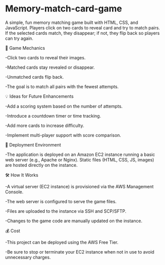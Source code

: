 # Memory-match-card-game
A simple, fun memory matching game built with HTML, CSS, and JavaScript. Players click on two cards to reveal card and try to match pairs. If the selected cards match, they disappear; if not, they flip back so players can try again.


🧠 Game Mechanics

-Click two cards to reveal their images.

-Matched cards stay revealed or disappear.

-Unmatched cards flip back.

-The goal is to match all pairs with the fewest attempts.

💡 Ideas for Future Enhancements

-Add a scoring system based on the number of attempts.

-Introduce a countdown timer or time tracking.

-Add more cards to increase difficulty.

-Implement multi-player support with score comparison.

🚀 Deployment Environment

-The application is deployed on an Amazon EC2 instance running a basic web server (e.g., Apache or Nginx). Static files (HTML, CSS, JS, images) are hosted directly on the instance.

🛠 How It Works

-A virtual server (EC2 instance) is provisioned via the AWS Management Console.

-The web server is configured to serve the game files.

-Files are uploaded to the instance via SSH and SCP/SFTP.

-Changes to the game code are manually updated on the instance.

💰 Cost

-This project can be deployed using the AWS Free Tier. 

-Be sure to stop or terminate your EC2 instance when not in use to avoid unnecessary charges.

